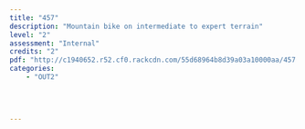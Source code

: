 ```yaml
---
title: "457"
description: "Mountain bike on intermediate to expert terrain"
level: "2"
assessment: "Internal"
credits: "2"
pdf: "http://c1940652.r52.cf0.rackcdn.com/55d68964b8d39a03a10000aa/457.pdf"
categories:
    - "OUT2"
    
    
    
    
---
```

